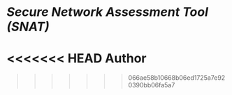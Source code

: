 # **_Secure Network Assessment Tool (SNAT)_**
<<<<<<< HEAD
Author
=======
>>>>>>> 066ae58b10668b06ed1725a7e920390bb06fa5a7
